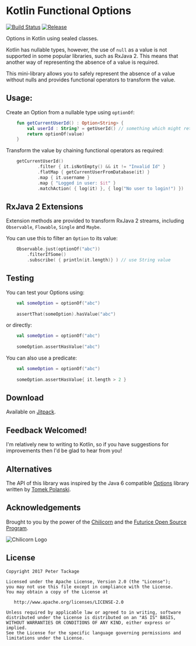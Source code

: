 # Kotlin Functional Options

[![Build Status](https://travis-ci.org/peter-tackage/kotlin-options.svg?branch=master)](https://travis-ci.org/peter-tackage/kotlin-options) [![Release](https://jitpack.io/v/peter-tackage/kotlin-options.svg)](https://jitpack.io/#peter-tackage/kotlin-options)

Options in Kotlin using sealed classes.

Kotlin has nullable types, however, the use of `null` as a value is not supported in some popular libraries, such as RxJava 2. This means that another way of representing the absence of a value is required.

This mini-library allows you to safely represent the absence of a value without nulls and provides functional operators to transform the value.

## Usage:

Create an Option from a nullable type using `optionOf`:
 
```Kotlin
    fun getCurrentUserId() : Option<String> {
        val userId : String? = getUserId() // something which might return null
        return optionOf(value)
    }
```

Transform the value by chaining functional operators as required:

``` Kotlin
    getCurrentUserId()
            .filter { it.isNotEmpty() && it != "Invalid Id" }
            .flatMap { getCurrentUserFromDatabase(it) }
            .map { it.username }
            .map { "Logged in user: $it" }
            .matchAction( { log(it) }, { log("No user to login!") })
```

## RxJava 2 Extensions

Extension methods are provided to transform RxJava 2 streams, including `Observable`, `Flowable`, `Single` and `Maybe`.

You can use this to filter an `Option` to its value:

```Kotlin
    Observable.just(optionOf("abc"))
        .filterIfSome()
        .subscribe( { println(it.length)} ) // use String value
```

## Testing

You can test your Options using: 

```Kotlin
    val someOption = optionOf("abc")
    
    assertThat(someOption).hasValue("abc")
```

or directly:

```Kotlin
    val someOption = optionOf("abc")
    
    someOption.assertHasValue("abc")
```
    
You can also use a predicate:

```Kotlin
    val someOption = optionOf("abc")
    
    someOption.assertHasValue{ it.length > 2 }
```
    
## Download

Available on [Jitpack](https://jitpack.io/#peter-tackage/kotlin-options/0.5).

## Feedback Welcomed!

I'm relatively new to writing to Kotlin, so if you have suggestions for improvements then I'd be glad to hear from you!

## Alternatives

The API of this library was inspired by the Java 6 compatible [Options](https://github.com/tomaszpolanski/Options) library written by [Tomek Polanski](https://twitter.com/tpolansk).

## Acknowledgements

Brought to you by the power of the [Chilicorn](http://spiceprogram.org/chilicorn-history/) and the [Futurice Open Source Program](http://spiceprogram.org/).

![Chilicorn Logo](https://raw.githubusercontent.com/futurice/spiceprogram/gh-pages/assets/img/logo/chilicorn_no_text-256.png)
## License

    Copyright 2017 Peter Tackage

    Licensed under the Apache License, Version 2.0 (the "License");
    you may not use this file except in compliance with the License.
    You may obtain a copy of the License at

       http://www.apache.org/licenses/LICENSE-2.0

    Unless required by applicable law or agreed to in writing, software
    distributed under the License is distributed on an "AS IS" BASIS,
    WITHOUT WARRANTIES OR CONDITIONS OF ANY KIND, either express or implied.
    See the License for the specific language governing permissions and
    limitations under the License.

